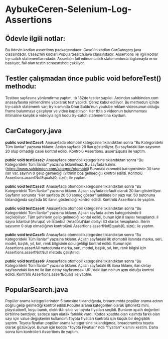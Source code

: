 # AybukeCeren-Selenium-Log-Assertions
## Ödevle ilgili notlar:
<sup>Bu ödevin kodları assertions packageındadır. Case1’in kodları CarCategory.java classındadır, Case2’nin kodları PopularSearch.java classındadır.  </sup>
<sup>Assertions ile ilgili kodlar try-catch statementlarındadır. Assertion fail edince catch statementında loglamayla error basılıyor, fail olan testin screesnshotı çekiliyor. </sup>

## Testler çalışmadan önce public void beforeTest() methodu:
<sup>Testbox sayfasına yönlendirme yaptım, tb 182de testler yapıldı. Ardından sahibinden.com anasayfasına yönlendirme yapılarak test yapıldı. Çerez kabul ediliyor. Bu methodun içinde try-catch statementı var; try kısmında Onur Buldu’nun youtube reklam videosunun olduğu frame bulunmaya çalışılıyor ve video kapatılıyor. Her tbta o videonun bulunmaması ihtimaline karşılık o videoyla ilgili kodu try-catch statementına koydum. </sup>

## CarCategory.java

<sup> **public void testCase1:** Anasayfada otomobil kategosine tıklandıktan sonra “Bu Kategorideki Tüm İlanlar” yazısına tıklanır. Açılan sayfada 20 ilan gösteriliyor. Bu sayfadaki ilan sayısının 20 olup olmadığı casei kontrol edildi. Kontrolü Assertions. assertEquals ile yaptım. </sup>

<sup> **public void testCase2:** Anasayfada otomobil kategorisine tıklandıktan sonra  “Bu Kategorideki Tüm İlanlar” yazısına tıklanılmaz. Bu sayfada kalınır.  (https://www.sahibinden.com/kategori/otomobil) Buradaki otomobil kategorisinde 30 tane ilan var, sayının 0 gelip gelmediği (vitrinin boş gelmediği) kontrol edildi. Kontrolü Assertions.assertNotEquals(0, size); ile yaptım. </sup>

<sup> **public void testCase3:** Anasayfada otomobil kategosine tıklandıktan sonra “Bu Kategorideki Tüm İlanlar” yazısına tıklanır. Açılan sayfada default olarak 20 ilan gösteriliyor. Sayfanın sonunda “Her sayfada 20 50 sonuç göster” şeklinde bir yazı var. 50 butonuna tıklandığında sayfada 50 ilanın gösterildiği kontrol edildi. Kontrolü Assertions ile yaptım.</sup>

<sup> **public void testCase4:** Anasayfada otomobil kategosine tıklandıktan sonra “Bu Kategorideki Tüm İlanlar” yazısına tıklanır. Açılan sayfada adres kategorisinde il seçilebiliyor. Tüm şehirlerin gelip gelmediği kontol edildi, bunun için il sayısı hesaplandı. il sayısı İstanbul (Avrupa) ve İstanbul (Anadolu)’dan dolayı 83 olarak hesaplandı. İllerin sayısının 0 olup olmadığının kontrolünü Assertions.assertNotEquals(0, size); ile yaptım. </sup>

<sup> **public void testCase5:** Anasayfada otomobil kategosine tıklandıktan sonra “Bu Kategorideki Tüm İlanlar” yazısına tıklanır. Açılan sayfadaki ilk otomobil ilanında marka, seri, model, başlık, yıl, km, renk bilgisinin dolu geldiği kontrol edildi. Bunun için Assertions.assertAll metodunda marka, seri, model, başlık, yıl, km, renk bilgisi için Assertions.assertNotNull metodu çalıştırıldı. </sup>

<sup> **public void testCase6:** Anasayfada otomobil kategosine tıklandıktan sonra “Bu Kategorideki Tüm İlanlar” yazısına tıklanır. Açılan sayfadaki ilk ilana tıklanır, ilan detay sayfasındaki ilan no ile ilan detay sayfasındaki URL’deki ilan no’nun aynı olduğu kontrol edildi.
Kontrolü Assertions.assertEquals ile yaptım. </sup>

## PopularSearch.java

<sup>Popüler arama kategorilerinden 5 tanesine tıklandığında, breacrumbta popüler arama adının doğru gelip gelmediği kontrol edildi.Popüler arama kategorileri olarak iphone12 mini, playstation5, koşu bandı, elektrikli ısıtıcı ve toyota fiyatları seçildi. Bunların xpath değerleri birbirine benziyor, sadece sayı olarak farklılık vardı. Kodda xpathte olan kısımda farklı olan sayı için value değişkenini kullandım.Toyota fiyatları kontrolü için küçük bir değişiklik yaptım. Toyota fiyatları popüler arama kategorisine tıklandığında, breadcrumbta toyota olarak gözüküyor. Bunun için kodda “Toyota Fiyatları” nda “fiyatları” kısmını kestim. Daha sonra tüm kontrolleri Assertions ile yaptım.
 </sup>

